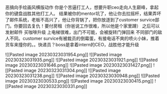 恶搞向手绘画风横版动作
你是个苦逼打工人，想要升职ceo走向人生巅峰，拿起你的键盘战胜其他打工人。
结果被你的mentor坑了，他让你去拉摇杆，结果弄坏了邮件系统，老板不高兴了，他让你背锅了，把你放逐到了customer survice部门。你要回去复仇！要付房租（你爸说工作很难，所以他是个家里蹲）
之后可以发射邮件
买咖啡升级
上电梯很难，出门不可能，会被旋转门弹回来
不同部门的敌人不同。customer survice有被裁员的倒霉蛋，有接电话不爽的喷火小妹，推着货车来撞你的。。快递员？boss是拿着intern的CEO，战胜他才能升级

![[Pasted image 20230323031954.png]]
![[Pasted image 20230323031935.png]]
![[Pasted image 20230323031921.png]]
![[Pasted image 20230323031646.png]]
![[Pasted image 20230323031427.png]]
![[Pasted image 20230323031304.png]]
![[Pasted image 20230323031238.png]]
![[Pasted image 20230323030948.png]]
![[Pasted image 20230323030533.png]]
![[Pasted image 20230323030415.png]]
![[Pasted image 20230323030331.png]]